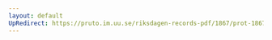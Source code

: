 ```yaml
---
layout: default
UpRedirect: https://pruto.im.uu.se/riksdagen-records-pdf/1867/prot-1867--fk--416/prot-1867--fk--416_004.pdf
---
```

